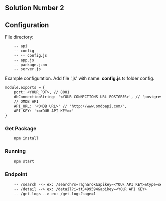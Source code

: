 ## Solution Number 2

## Configuration
File directory:

```diff
    -- api
    -- config
    -- -- config.js
    -- app.js
    -- package.json
    -- server.js
```

Example configuration. Add file '.js' with name: **config.js** to folder config.
```diff
module.exports = {
    port: <YOUR_POT>, // 8001
    dbConnectionString: '<YOUR CONNECTIONS URL POSTGRES>', // 'postgres://postgres:postgres@127.0.0.1:5432/postgres'
    // OMDB API
    API_URL: '<OMDB URL>' // 'http://www.omdbapi.com/',
    API_KEY: '<<YOUR API KEY>>'
}
```

### Get Package
```diff
    npm install
```

### Running
```diff
    npm start
```


### Endpoint

```diff
    -- /search --> ex: /search?s=ragnarok&apikey=<YOUR API KEY>&type=series
    -- /detail --> ex: /detail?i=tt8499594&apikey=<YOUR API KEY>
    -- /get-logs --> ex: /get-logs?page=1
```